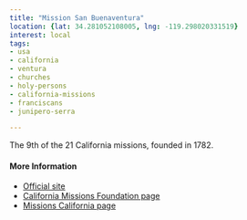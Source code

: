 ```yaml
---
title: "Mission San Buenaventura"
location: {lat: 34.281052108005, lng: -119.298020331519}
interest: local
tags:
- usa
- california
- ventura
- churches
- holy-persons
- california-missions
- franciscans
- junipero-serra

---
```



The 9th of the 21 California missions, founded in 1782.

#### More Information

* [Official site](http://www.sanbuenaventuramission.org/)
* [California Missions Foundation page](https://californiamissionsfoundation.org/mission-san-buenaventura/)
* [Missions California page](https://www.missionscalifornia.com/missions/san-buenaventura/)





